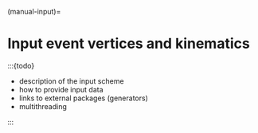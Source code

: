 (manual-input)=

# Input event vertices and kinematics

:::{todo}

- description of the input scheme
- how to provide input data
- links to external packages (generators)
- multithreading

:::
